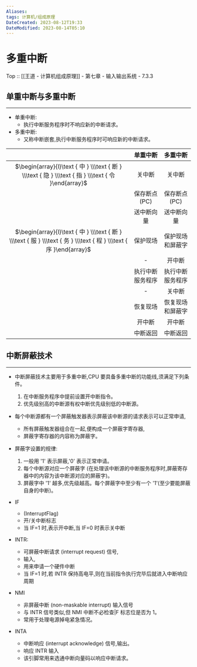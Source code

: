 ```yaml
---
Aliases: 
tags: 计算机/组成原理 
DateCreated: 2023-08-12T19:33
DateModified: 2023-08-14T05:10
---
```

# 多重中断

Top :: [[王道 - 计算机组成原理]] - 第七章 - 输入输出系统 - 7.3.3

## 单重中断与多重中断
---
- 单重中断:
	- 执行中断服务程序时不响应新的中断请求。
- 多重中断:
	- 又称中断嵌套,执行中断服务程序时可响应新的中断请求。

|  | 单重中断 | 多重中断 |
| :---: | :---: | :---: |
| $\begin{array}{l}\text { 中 } \\\text { 断 } \\\text { 隐 } \\\text { 指 } \\\text { 令 }\end{array}$ | 关中断 | 关中断 |
|  | 保存断点 (PC) | 保存断点 (PC) |
|  | 送中断向量 | 送中断向量 |
| $\begin{array}{l}\text { 中 } \\\text { 断 } \\\text { 服 } \\\text { 务 } \\\text { 程 } \\\text { 序 }\end{array}$ | 保护现场 | 保护现场和屏蔽字 |
|  | - | 开中断 |
|  | 执行中断服务程序 | 执行中断服务程序 |
|  | - | 关中断 |
|  | 恢复现场 | 恢复现场和屏蔽字 |
|  | 开中断 | 开中断 |
|  | 中断返回 | 中断返回 |

## 中断屏蔽技术
---
- 中断屏蔽技术主要用于多重中断,CPU 要具备多重中断的功能线,须满足下列条件。
	1. 在中断服务程序中提前设置开中断指令。
	2. 优先级别高的中断源有权中断优先级别低的中断源。
- 每个中断源都有一个屏蔽触发器表示屏蔽该中断源的请求表示可以正常申请,
	- 所有屏蔽触发器组合在一起,便构成一个屏蔽字寄存器,
	- 屏蔽字寄存器的内容称为屏蔽字。
- 屏蔽字设置的规律:
	1. 一般用 '1' 表示屏蔽,'0' 表示正常申请。
	2. 每个中断源对应一个屏蔽字 (在处理该中断源的中断服务程序时,屏蔽寄存器中的内容为该中断源对应的屏蔽字)。
	3. 屏蔽字中 '1' 越多,优先级越高。每个屏蔽字中至少有一个 '1'(至少要能屏蔽自身的中断)。

- IF
	- (InterruptFlag)
	- 开/关中断标志
	- 当 IF=1 时,表示开中断,当 IF=0 时表示关中断
- INTR:
	- 可屏蔽中断请求 (interrupt request) 信号,
	- 输入,
	- 用来申请一个硬件中断
	- 当 IF=1 时,若 INTR 保持高电平,则在当前指令执行完毕后就进入中断响应周期
- NMI
	- 非屏蔽中断 (non-maskable interrupt) 输入信号
	- 与 INTR 信号类似,但 NMI 中断不必检查|F 标志位是否为 1。
	- 常用于处理电源掉电紧急情况。
- INTA
	- 中断响应 (interrupt acknowledge) 信号,输出。
	- 响应 INTR 输入
	- 该引脚常用来选通中断向量码以响应中断请求。
